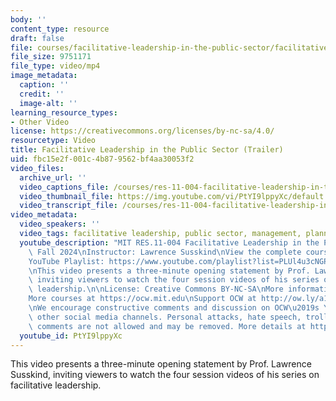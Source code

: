 ```yaml
---
body: ''
content_type: resource
draft: false
file: courses/facilitative-leadership-in-the-public-sector/facilitative_leadership_in_the_public_sector_trailer_v4-1080p_360p_16_9.mp4
file_size: 9751171
file_type: video/mp4
image_metadata:
  caption: ''
  credit: ''
  image-alt: ''
learning_resource_types:
- Other Video
license: https://creativecommons.org/licenses/by-nc-sa/4.0/
resourcetype: Video
title: Facilitative Leadership in the Public Sector (Trailer)
uid: fbc15e2f-001c-4b87-9562-bf4aa30053f2
video_files:
  archive_url: ''
  video_captions_file: /courses/res-11-004-facilitative-leadership-in-the-public-sector-fall-2024/1HWg-zg5zplGZcMgYK4O5DtI5TcvCzWfX_transcript.webvtt
  video_thumbnail_file: https://img.youtube.com/vi/PtYI9lppyXc/default.jpg
  video_transcript_file: /courses/res-11-004-facilitative-leadership-in-the-public-sector-fall-2024/1HWg-zg5zplGZcMgYK4O5DtI5TcvCzWfX_transcript.pdf
video_metadata:
  video_speakers: ''
  video_tags: facilitative leadership, public sector, management, planning
  youtube_description: "MIT RES.11-004 Facilitative Leadership in the Public Sector,\
    \ Fall 2024\nInstructor: Lawrence Susskind\nView the complete course: https://ocw.mit.edu/courses/res-11-004-facilitative-leadership-in-the-public-sector-fall-2024\n\
    YouTube Playlist: https://www.youtube.com/playlist?list=PLUl4u3cNGP60O02XvPeXfmDpv3Dir9q0T\n\
    \nThis video presents a three-minute opening statement by Prof. Lawrence Susskind,\
    \ inviting viewers to watch the four session videos of his series on facilitative\
    \ leadership.\n\nLicense: Creative Commons BY-NC-SA\nMore information at https://ocw.mit.edu/terms\n\
    More courses at https://ocw.mit.edu\nSupport OCW at http://ow.ly/a1If50zVRlQ\n\
    \nWe encourage constructive comments and discussion on OCW\u2019s YouTube and\
    \ other social media channels. Personal attacks, hate speech, trolling, and inappropriate\
    \ comments are not allowed and may be removed. More details at https://ocw.mit.edu/comments."
  youtube_id: PtYI9lppyXc
---
```

This video presents a three-minute opening statement by Prof. Lawrence Susskind, inviting viewers to watch the four session videos of his series on facilitative leadership.